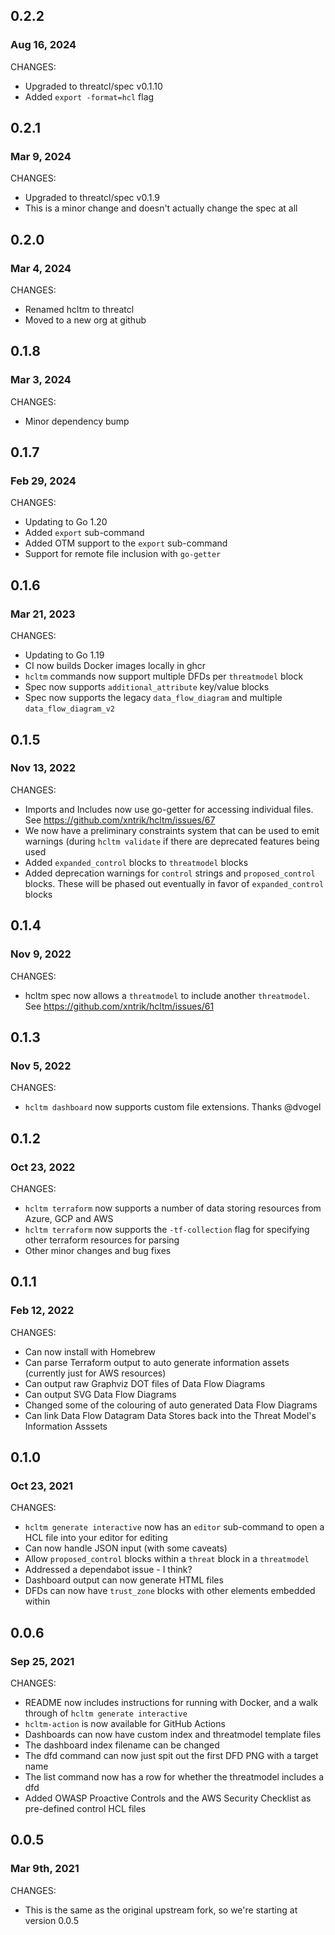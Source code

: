 ## 0.2.2
### Aug 16, 2024

CHANGES:

* Upgraded to threatcl/spec v0.1.10
* Added `export -format=hcl` flag

## 0.2.1
### Mar 9, 2024

CHANGES:

* Upgraded to threatcl/spec v0.1.9
* This is a minor change and doesn't actually change the spec at all

## 0.2.0
### Mar 4, 2024

CHANGES:

* Renamed hcltm to threatcl
* Moved to a new org at github

## 0.1.8
### Mar 3, 2024

CHANGES:

* Minor dependency bump

## 0.1.7
### Feb 29, 2024

CHANGES:

* Updating to Go 1.20
* Added `export` sub-command
* Added OTM support to the `export` sub-command
* Support for remote file inclusion with `go-getter`

## 0.1.6
### Mar 21, 2023

CHANGES:

* Updating to Go 1.19
* CI now builds Docker images locally in ghcr
* `hcltm` commands now support multiple DFDs per `threatmodel` block
* Spec now supports `additional_attribute` key/value blocks
* Spec now supports the legacy `data_flow_diagram` and multiple `data_flow_diagram_v2`

## 0.1.5
### Nov 13, 2022

CHANGES:

* Imports and Includes now use go-getter for accessing individual files. See https://github.com/xntrik/hcltm/issues/67
* We now have a preliminary constraints system that can be used to emit warnings (during `hcltm validate` if there are deprecated features being used
* Added `expanded_control` blocks to `threatmodel` blocks
* Added deprecation warnings for `control` strings and `proposed_control` blocks. These will be phased out eventually in favor of `expanded_control` blocks

## 0.1.4
### Nov 9, 2022

CHANGES:

* hcltm spec now allows a `threatmodel` to include another `threatmodel`. See https://github.com/xntrik/hcltm/issues/61

## 0.1.3
### Nov 5, 2022

CHANGES:

* `hcltm dashboard` now supports custom file extensions. Thanks @dvogel

## 0.1.2
### Oct 23, 2022

CHANGES:

* `hcltm terraform` now supports a number of data storing resources from Azure, GCP and AWS
* `hcltm terraform` now supports the `-tf-collection` flag for specifying other terraform resources for parsing
* Other minor changes and bug fixes

## 0.1.1
### Feb 12, 2022

CHANGES:

* Can now install with Homebrew
* Can parse Terraform output to auto generate information assets (currently just for AWS resources)
* Can output raw Graphviz DOT files of Data Flow Diagrams
* Can output SVG Data Flow Diagrams
* Changed some of the colouring of auto generated Data Flow Diagrams
* Can link Data Flow Datagram Data Stores back into the Threat Model's Information Asssets

## 0.1.0
### Oct 23, 2021

CHANGES:

* `hcltm generate interactive` now has an `editor` sub-command to open a HCL file into your editor for editing 
* Can now handle JSON input (with some caveats)
* Allow `proposed_control` blocks within a `threat` block in a `threatmodel`
* Addressed a dependabot issue - I think?
* Dashboard output can now generate HTML files
* DFDs can now have `trust_zone` blocks with other elements embedded within

## 0.0.6
### Sep 25, 2021

CHANGES:

* README now includes instructions for running with Docker, and a walk through of `hcltm generate interactive`
* `hcltm-action` is now available for GitHub Actions
* Dashboards can now have custom index and threatmodel template files
* The dashboard index filename can be changed
* The dfd command can now just spit out the first DFD PNG with a target name
* The list command now has a row for whether the threatmodel includes a dfd
* Added OWASP Proactive Controls and the AWS Security Checklist as pre-defined control HCL files

## 0.0.5
### Mar 9th, 2021

CHANGES:

* This is the same as the original upstream fork, so we're starting at version 0.0.5


